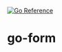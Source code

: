 [![Go Reference](https://pkg.go.dev/badge/github.com/mattpgray/go-form.svg)](https://pkg.go.dev/github.com/mattpgray/go-form)

# go-form
